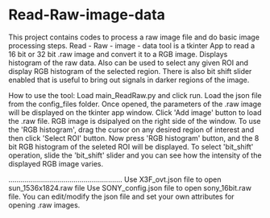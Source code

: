 # Read-Raw-image-data
This  project contains codes to process a raw image file and do basic image processing steps.
Read - Raw - image - data tool is a tkinter App to read a  16 bit or 32 bit .raw image and convert it to a RGB image.
Displays histogram of the raw data.
Also can be used to select any given ROI and display RGB histogram of the selected region.
There is also bit shift slider enabled that is useful to bring out signals in darker regions of the image.

How to use the tool:
Load main_ReadRaw.py and click run.
Load the json file from the config_files folder.
Once opened, the parameters of the .raw image will be displayed on the tkinter app window.
Click 'Add image' button to load the .raw file.
RGB image is dsipalyed on the right side of the window.
To use the 'RGB histogram', drag the cursor on any desired region of interest and then click 'Select ROI' button. 
Now press 'RGB histogram' button, and the 8 bit RGB histogram of the seleted ROI will be displayed.
To select 'bit_shift' operation, slide the 'bit_shift' slider and you can see how the intensity of the displayed RGB image varies.

........................................................
Use X3F_ovt.json file to open sun_1536x1824.raw file
Use SONY_config.json file to open sony_16bit.raw file.
You can edit/modify the json file and set your own attributes for opening .raw images.
